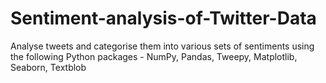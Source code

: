 # Sentiment-analysis-of-Twitter-Data
Analyse tweets and categorise them into various sets of sentiments using the following Python packages -  NumPy, Pandas, Tweepy, Matplotlib, Seaborn, Textblob
